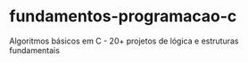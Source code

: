 # fundamentos-programacao-c
 Algoritmos básicos em C - 20+ projetos de lógica e estruturas fundamentais
